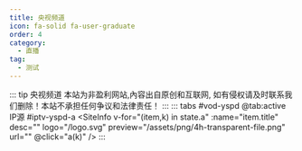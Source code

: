```yaml
---
title: 央视频道
icon: fa-solid fa-user-graduate
order: 4
category:
  - 直播
tag:
  - 测试
---
```


::: tip 央视频道
本站为非盈利网站,內容出自原创和互联网, 如有侵权请及时联系我们删除！本站不承担任何争议和法律责任！
:::
<ArtPlayer :src="state.src" :config="hlsConfig(state.p)" />
::: tabs #vod-yspd
@tab:active IP源 #iptv-yspd-a
<SiteInfo v-for="(item,k) in state.a" :name="item.title" desc="" logo="/logo.svg" preview="/assets/png/4h-transparent-file.png" url=""
@click="a(k)" />
:::

<script setup>
  import { iptv } from '@db'
  import { hlsConfig } from '@act'
  import { useStorage } from '@vueuse/core'
  import { onMounted } from "vue";
  const state = useStorage(
    "iptv-cctv",
    {
      src: "",
      a:[],
      p: []
    }
  )
  onMounted(() => {
    a(0)
  });

  const a = async (k) => {
    const { data } = await iptv.find({ "name": "ss_itv" })
    let kk = []
    data.map((res) => {
      if (res.title.includes("CCTV")) {
        kk.push({ title: res.title, url: res.url });
      }
    });
    state.value.a = kk
    state.value.p = kk
    state.value.src = kk[k].url
  };

</script>